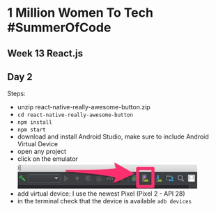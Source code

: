# 1 Million Women To Tech #SummerOfCode

## Week 13 React.js

## Day 2

Steps:
- unzip react-native-really-awesome-button.zip
- `cd react-native-really-awesome-button`
- `npm install`
- `npm start`
- download and install Android Studio, make sure to include Android Virtual Device
- open any project
- click on the emulator
![emulator](avd.jpg)
- add virtual device: I use the newest Pixel (Pixel 2 - API 28)
- in the terminal check that the device is available  `adb devices`
